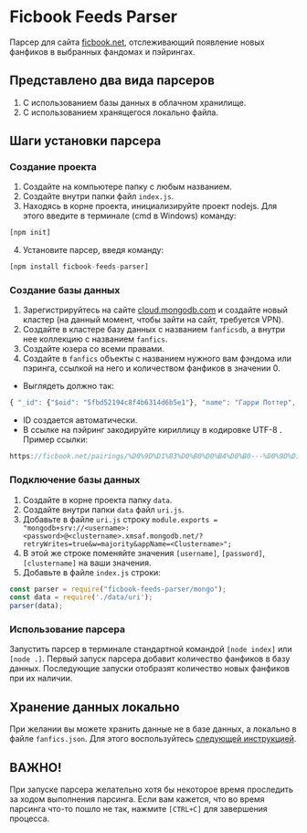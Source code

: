 # Ficbook Feeds Parser
Парсер для сайта [ficbook.net](https://ficbook.net), отслеживающий появление новых фанфиков в выбранных фандомах и пэйрингах. 

## Представлено два вида парсеров
1) С использованием базы данных в облачном хранилище.
2) С использованием хранящегося локально файла.

## Шаги установки парсера

### Создание проекта
1. Создайте на компьютере папку с любым названием.
2. Создайте внутри папки файл `index.js`.
3. Находясь в корне проекта, инициализируйте проект nodejs.
   Для этого введите в терминале (cmd в Windows) команду:
```js 
[npm init]
```
4. Установите парсер, введя команду: 
```js
[npm install ficbook-feeds-parser]
```

### Создание базы данных
1. Зарегистрируйтесь на сайте [cloud.mongodb.com](https://cloud.mongodb.com/) и создайте новый кластер (на данный момент, чтобы зайти на сайт, требуется VPN). 
2. Создайте в кластере базу данных с названием `fanficsdb`, а внутри нее коллекцию с названием `fanfics`. 
3. Создайте юзера со всеми правами. 
4. Создайте в `fanfics` объекты c названием нужного вам фэндома или пэринга, ссылкой на него и количеством фанфиков в значении 0.
- Выглядеть должно так:
```js
{ "_id": {"$oid": "5fbd52194c8f4b6314d6b5e1"}, "name": "Гарри Поттер", "url": "https://ficbook.net/fanfiction/books/harri_potter", "count": 0 }
```
- ID создается автоматически.
- В ссылке на пэйринг закодируйте кириллицу в кодировке UTF-8 . Пример ссылки: 
```js
https://ficbook.net/pairings/%D0%9D%D1%83%D0%B0%D0%B4%D0%B0---%D0%9D%D1%83%D0%B0%D0%BB%D0%B0
```

### Подключение базы данных
1. Создайте в корне проекта папку `data`. 
2. Создайте внутри папки `data` файл `uri.js`. 
3. Добавьте в файле `uri.js` строку `module.exports = "mongodb+srv://<username>:<password>@<clustername>.xmsaf.mongodb.net/?retryWrites=true&w=majority&appName=<Clustername>";`
4. В этой же строке поменяйте значения `[username]`, `[password]`, `[clustername]` на ваши значения. 
5. Добавьте в файле `index.js` строки:
```js
const parser = require("ficbook-feeds-parser/mongo");
const data = require('./data/uri');
parser(data);
```
  
### Использование парсера
Запустить парсер в терминале стандартной командой `[node index]` или `[node .]`. Первый запуск парсера добавит количество фанфиков в базу данных. 
Последующие запуски отобразят количество новых фанфиков при их наличии.

## Хранение данных локально
При желании вы можете хранить данные не в базе данных, а локально в файле `fanfics.json`. Для этого воспользуйтесь [следующей инструкцией](./README-LOCAL.md).

## ВАЖНО!
При запуске парсера желательно хотя бы некоторое время проследить за ходом выполнения парсинга. Если вам кажется, что во время парсинга что-то пошло не так, нажмите `[CTRL+C]` для завершения процесса.
